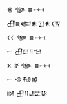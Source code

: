 <div class='block'>
<div class='line'>𒌍 𒀲 𒊺𒆰</div>
<div class='line'>𒌷𒊺𒅗𒀭𒋛𒀭𒌋𒐊</div>
<div class='line'>𒌋𒌋 𒀲 𒊺𒆰</div>
<div class='line'>𒀸 𒌷𒇻𒀀𒈠</div>
<div class='line'>𒉽 𒐐 𒀲 𒊺𒆰</div>
<div class='line'>𒀸 𒈾𒄀𒂊</div>
<div class='line'>𒊭 𒌷𒀀𒊐𒄩</div>
</div>